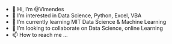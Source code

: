 - 👋 Hi, I’m @Vimendes
- 👀 I’m interested in Data Science, Python, Excel, VBA
- 🌱 I’m currently learning MIT Data Science & Machine Learning
- 💞️ I’m looking to collaborate on Data Science, online Learning
- 📫 How to reach me ...

<!---
vitmendes/vitmendes is a ✨ special ✨ repository because its `README.md` (this file) appears on your GitHub profile.
You can click the Preview link to take a look at your changes.
--->
